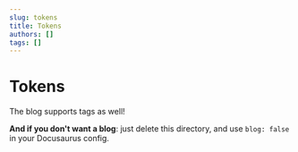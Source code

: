 ```yaml
---
slug: tokens
title: Tokens
authors: []
tags: []
---
```


# Tokens

The blog supports tags as well!

**And if you don't want a blog**: just delete this directory, and use `blog: false` in your Docusaurus config.

